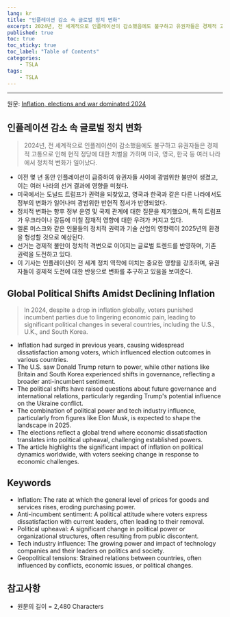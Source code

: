 ```yaml
---
lang: kr
title: "인플레이션 감소 속 글로벌 정치 변화"
excerpt: 2024년, 전 세계적으로 인플레이션이 감소했음에도 불구하고 유권자들은 경제적 고통으로 인해 현직 정당에 대한 처벌을 가하며 미국, 영국, 한국 등 여러 나라에서 정치적 변화가 일어났다.
published: true
toc: true
toc_sticky: true
toc_label: "Table of Contents"
categories:
    - TSLA
tags:
    - TSLA
---
```


---

  원문: [Inflation, elections and war dominated 2024](https://www.investing.com/news/economic-indicators/inflation-elections-and-war-dominated-2024-3786126)

## 인플레이션 감소 속 글로벌 정치 변화

> 2024년, 전 세계적으로 인플레이션이 감소했음에도 불구하고 유권자들은 경제적 고통으로 인해 현직 정당에 대한 처벌을 가하며 미국, 영국, 한국 등 여러 나라에서 정치적 변화가 일어났다.


- 이전 몇 년 동안 인플레이션이 급증하여 유권자들 사이에 광범위한 불만이 생겼고, 이는 여러 나라의 선거 결과에 영향을 미쳤다.
- 미국에서는 도널드 트럼프가 권력을 되찾았고, 영국과 한국과 같은 다른 나라에서도 정부의 변화가 일어나며 광범위한 반현직 정서가 반영되었다.
- 정치적 변화는 향후 정부 운영 및 국제 관계에 대한 질문을 제기했으며, 특히 트럼프가 우크라이나 갈등에 미칠 잠재적 영향에 대한 우려가 커지고 있다.
- 엘론 머스크와 같은 인물들의 정치적 권력과 기술 산업의 영향력이 2025년의 환경을 형성할 것으로 예상된다.
- 선거는 경제적 불만이 정치적 격변으로 이어지는 글로벌 트렌드를 반영하며, 기존 권력을 도전하고 있다.
- 이 기사는 인플레이션이 전 세계 정치 역학에 미치는 중요한 영향을 강조하며, 유권자들이 경제적 도전에 대한 반응으로 변화를 추구하고 있음을 보여준다.

## Global Political Shifts Amidst Declining Inflation

> In 2024, despite a drop in inflation globally, voters punished incumbent parties due to lingering economic pain, leading to significant political changes in several countries, including the U.S., U.K., and South Korea.


- Inflation had surged in previous years, causing widespread dissatisfaction among voters, which influenced election outcomes in various countries.
- The U.S. saw Donald Trump return to power, while other nations like Britain and South Korea experienced shifts in governance, reflecting a broader anti-incumbent sentiment.
- The political shifts have raised questions about future governance and international relations, particularly regarding Trump's potential influence on the Ukraine conflict.
- The combination of political power and tech industry influence, particularly from figures like Elon Musk, is expected to shape the landscape in 2025.
- The elections reflect a global trend where economic dissatisfaction translates into political upheaval, challenging established powers.
- The article highlights the significant impact of inflation on political dynamics worldwide, with voters seeking change in response to economic challenges.

## Keywords

- Inflation: The rate at which the general level of prices for goods and services rises, eroding purchasing power.
- Anti-incumbent sentiment: A political attitude where voters express dissatisfaction with current leaders, often leading to their removal.
- Political upheaval: A significant change in political power or organizational structures, often resulting from public discontent.
- Tech industry influence: The growing power and impact of technology companies and their leaders on politics and society.
- Geopolitical tensions: Strained relations between countries, often influenced by conflicts, economic issues, or political changes.

## 참고사항

- 원문의 길이 = 2,480 Characters

